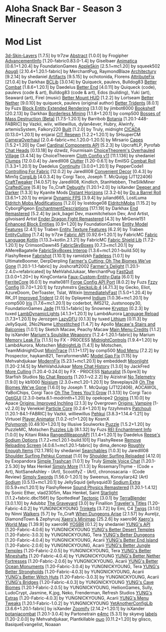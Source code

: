 # Aloha Snack Bar - Season 3 Minecraft Server

# Mod List

[3d-Skin-Layers](https://modrinth.com/mod/zV5r3pPn) [1.7.5] by tr7zw
[Abstract](https://modrinth.com/mod/sV3VgIBV) [1.0.0] by Frogipher
[AdvancementInfo](https://modrinth.com/mod/G1epq3jN) [1.20-fabric0.83.0-1.4] by Giselbaer
[Animatica](https://modrinth.com/mod/PRN43VSY) [0.6.1+1.20.4] by FoundationGames
[AppleSkin](https://modrinth.com/mod/EsAfCjCV) [2.5.1+mc1.20] by squeek502
[Apugli](https://modrinth.com/mod/1qeWG44Y) [2.10.4+1.20.1-fabric] by MerchantPug, RaymondBlaze
[Architectury](https://modrinth.com/mod/lhGA9TYQ) [9.2.14] by shedaniel
[Artifacts](https://modrinth.com/mod/P0Mu4wcQ) [9.5.15] by ochotonida, Florens
[AttributeFix](https://modrinth.com/mod/lOOpEntO) [21.0.4] by Darkhax
[BCLib](https://modrinth.com/mod/BgNRHReB) [3.0.14] by Quiqueck, paulevs, Bulldog83
[Better Combat](https://modrinth.com/mod/5sy6g3kz) [1.8.6+1.20.1] by Daedelus
[Better End](https://modrinth.com/mod/gc8OEnCC) [4.0.11] by Quiqueck (code), paulevs (code & art), Bulldog83 (code & art), Edos (building), Yuki (art), Seaward (art), Firel (music)
[Better Mount HUD](https://modrinth.com/mod/kqJFAPU9) [1.2.2] by Lortseam
[Better Nether](https://modrinth.com/mod/MpzVLzy5) [9.0.10] by quiqueck, paulevs (original author)
[Better Tridents](https://modrinth.com/mod/KNUSlHiU) [8.0.1] by Fuzs
[Block Entity Extended Rendering](https://modrinth.com/mod/pW8yWsAv) [3.1.0] by jimbot6000
[Bookshelf](https://modrinth.com/mod/uy4Cnpcm) [20.2.13] by Darkhax
[Borderless Mining](https://modrinth.com/mod/kYq5qkSL) [1.1.8+1.20.1] by comp500
[Bosses of Mass Destruction (Beta)](https://modrinth.com/mod/du3UfiLL) [1.7.5-1.20.1] by Barribob
[Botania](https://modrinth.com/mod/pfjLUfGv) [1.20.1-448-FABRIC] by Vazkii, wiiv, williewillus, dylan4ever, Hubry, Alwinfy, artemisSystem, Falkory220
[Built](https://modrinth.com/mod/VZwdoLer) [1.2.0] by Truly, midnight
[CICADA](https://modrinth.com/mod/IwCkru1D) [0.13.0+1.20.1] by enjarai
[CIT Resewn](https://modrinth.com/mod/otVJckYQ) [1.2.2+1.20.1] by SHsuperCM
[CameraOverhaul](https://modrinth.com/mod/m0oRwcZx) [2.0.4-fabric+mc.1.20.0-1.20.5] by Mirsario
[Capes](https://modrinth.com/mod/89Wsn8GD) [1.5.2+1.20] by Cael
[Cardinal Components API](https://modrinth.com/mod/K01OU20C) [5.2.3] by UpcraftLP, Pyrofab
[Chat Heads](https://modrinth.com/mod/Wb5oqrBJ) [0.13.18] by dzwdz, Fourmisain
[ChoiceTheorem's Overhauled Village](https://modrinth.com/mod/fgmhI8kH) [3.4.14] by ChoiceTheorem
[Cloth Config v11](https://modrinth.com/mod/9s6osm5g) [11.1.136] by shedaniel
[Clumps](https://modrinth.com/mod/Wnxd13zP) [12.0.0.4] by Jaredlll08
[Clutter](https://modrinth.com/mod/KZAmykow) [1.20-0.6.1] by EmilSG
[Combat Roll](https://modrinth.com/mod/wGKYL7st) [1.3.3+1.20.1] by Daedelus
[Continuity](https://modrinth.com/mod/1IjD5062) [3.0.0+1.20.1] by PepperCode1
[Controlling For Fabric](https://modrinth.com/mod/xv94TkTM) [12.0.2] by Jaredlll08
[Convenient Decor](https://modrinth.com/mod/gMWAhU1n) [0.4.3] by Mim1q
[CorgiLib](https://modrinth.com/mod/ziOp6EO8) [4.0.3.4] by Corgi Taco, Joseph T. McQuigg (JT122406)
[CraftTweaker](https://modrinth.com/mod/Xg35A4rS) [14.0.57] by Jaredlll08, Kindlich, StanHebben, TheSilkMiner
[CraftedCore](https://modrinth.com/mod/Dg7PHdkJ) [5.8] by To_Craft
[Debugify](https://modrinth.com/mod/QwxR6Gcd) [1.20.1+2.0] by isXander
[Deeper and Darker](https://modrinth.com/mod/fnAffV0n) [1.3.3] by Kyanite Mods
[Distant Horizons](https://modrinth.com/mod/uCdwusMi) [2.3.2-b] by 
[Do a Barrel Roll](https://modrinth.com/mod/6FtRfnLg) [3.6.1+1.20.1] by enjarai
[Dynamic FPS](https://modrinth.com/mod/LQ3K71Q1) [3.9.4] by juliand665, LostLuma
[Eldritch Mobs Modifications](https://modrinth.com/mod/Vnovfz3R) [1.2.0] by lostdoge08
[EldritchMobs](https://modrinth.com/mod/emXFPmJd) [1.15.2] by CyborgPigeon
[EnchantmentDescriptions](https://modrinth.com/mod/UVtY3ZAC) [17.1.19] by Darkhax
[End Remastered](https://modrinth.com/mod/ZJTGwAND) [5.2.4] by jack_bagel Dev, maxmitchelson Dev, And Artist, gilvoisard Artist
[Ender Dragon Fight Remastered](https://modrinth.com/mod/HQsBdHGd) [4.3] by MrGenie151
[Enhanced Block Entities](https://modrinth.com/mod/OVuFYfre) [0.9+1.20] by FoundationGames
[Entity Model Features](https://modrinth.com/mod/4I1XuqiY) [2.4.1] by Traben
[Entity Texture Features](https://modrinth.com/mod/BVzZfTc1) [6.2.9] by Traben
[EntityCulling](https://modrinth.com/mod/NNAgCjsB) [1.7.4] by tr7zw
[Fabric API](https://modrinth.com/mod/P7dR8mSH) [0.92.6+1.20.1] by FabricMC
[Fabric Language Kotlin](https://modrinth.com/mod/Ha28R6CL) [1.13.3+kotlin.2.1.21] by FabricMC
[Fabric Shield Lib](https://modrinth.com/mod/7SDalH12) [1.7.2-1.20.1] by CrimsonDawn45
[FabricSkyBoxes](https://modrinth.com/mod/YBz7DOs8) [0.7.3+mc1.20.1] by AMereBagatelle
[FabricSkyBoxes Interop](https://modrinth.com/mod/HpdHOPOp) [1.3.6+mc1.20.1-build.50] by FlashyReese
[Fabrishot](https://modrinth.com/mod/3qsfQtE9) [1.10.1] by ramidzkh
[Fadeless](https://modrinth.com/mod/ncKjyGm3) [1.0.1] by UltimateBoomer, DerpDerpling
[Farmer's Cutting: Oh The Biomes We've Gone](https://modrinth.com/mod/ickBpNUE) [1.20.1-1.1-fabric] by Joshcraft2002
[Farmer's Delight](https://modrinth.com/mod/7vxePowz) [1.20.1-2.4.0+refabricated] by MehVahdJukaar, MerchantPug
[FastQuit](https://modrinth.com/mod/x1hIzbuY) [3.0.0+1.20+] by KingContaria
[Faux-Custom-Entity-Data](https://modrinth.com/mod/E7ZFR7qk) [6.0.1] by 
[FerriteCore](https://modrinth.com/mod/uXXizFIs) [6.0.1] by malte0811
[Forge Config API Port](https://modrinth.com/mod/ohNO6lps) [8.0.2] by Fuzs
[Fzzy Config](https://modrinth.com/mod/hYykXjDp) [0.7.0+1.20.1] by fzzyhmstrs
[GeckoLib 4](https://modrinth.com/mod/8BmcQJ2H) [4.7.1.3] by Gecko, Eliot, AzureDoom, DerToaster, Tslat, Witixin
[ImmediatelyFast](https://modrinth.com/mod/5ZwdcRci) [1.5.0+1.20.4] by RK_01
[Improved Trident](https://modrinth.com/mod/rJA65pFi) [2.0] by Dplayend
[Indium](https://modrinth.com/mod/Orvt0mRa) [1.0.36+mc1.20.1] by comp500
[Iris](https://modrinth.com/mod/YL57xq9U) [1.7.6+mc1.20.1] by coderbot, IMS212, Justsnoopy30, FoundationGames
[Jade](https://modrinth.com/mod/nvQzSEkH) [11.13.1+fabric] by Snownee
[Krypton](https://modrinth.com/mod/fQEb0iXm) [0.2.3] by tuxed
[LambDynamicLights](https://modrinth.com/mod/yBW8D80W) [4.1.3+1.20.1] by LambdAurora
[Language Reload](https://modrinth.com/mod/uLbm7CG6) [1.7.3+1.20.1] by Jerozgen
[LazyDFU](https://modrinth.com/mod/hvFnDODi) [0.1.3] by tuxed
[Lithium](https://modrinth.com/mod/gvQqBUqZ) [0.11.3] by JellySquid, 2No2Name
[Lithostitched](https://modrinth.com/mod/XaDC71GB) [1.4.7] by Apollo
[Macaw's Stairs and Balconies](https://modrinth.com/mod/iP3wH1ha) [1.0.1] by Sketch Macaw, Peachy Macaw
[Main Menu Credits](https://modrinth.com/mod/qJDfP7WN) [1.1.2] by isXander
[Marium's Soulslike Weaponry](https://modrinth.com/mod/oX6SohLj) [1.2.4-1.20.1-fabric] by Marium
[Memory Leak Fix](https://modrinth.com/mod/NRjRiSSD) [1.1.5] by FX - PR0CESS
[MidnightControls](https://modrinth.com/mod/bXX9h73M) [1.9.4+1.20] by LambdAurora, Motschen
[MidnightLib](https://modrinth.com/mod/codAaoxh) [1.4.1] by Motschen, TeamMidnightDust
[MixinTrace](https://modrinth.com/mod/sGmHWmeL) [1.1.1+1.17] by comp500
[Mod Menu](https://modrinth.com/mod/mOgUt4GM) [7.2.2] by Prospector, haykam821, TerraformersMC
[Model Gap Fix](https://modrinth.com/mod/QdG47OkI) [1.15] by Mehvahdjukaar
[ModernFix](https://modrinth.com/mod/nmDcB62a) [5.23.1+mc1.20.1] by embeddedt
[Moonlight](https://modrinth.com/mod/twkfQtEc) [1.20-2.14.5] by MehVahdJukaar
[More Chat History](https://modrinth.com/mod/8qkXwOnk) [1.3.0] by JackFred
[More Culling](https://modrinth.com/mod/51shyZVL) [1.20.4-0.24.0] by FX - PR0CESS
[Naturalist](https://modrinth.com/mod/F8BQNPWX) [5.0pre3] by Starfish Studios
[No Chat Reports](https://modrinth.com/mod/qQyHxfxd) [1.20.1-v2.2.2] by Aizistral
[No Telemetry](https://modrinth.com/mod/hg77g4Pw) [1.9.0] by kb1000
[Noisium](https://modrinth.com/mod/KuNKN7d2) [2.3.0+mc1.20-1.20.1] by Steveplays28
[Oh The Biomes We've Gone](https://modrinth.com/mod/NTi7d3Xc) [1.6.0] by Joseph T. McQuigg (JT122406), AOCAWOL, YaBoiChips, Corgi Taco
[Oh The Trees You'll Grow](https://modrinth.com/mod/g8NOG5OR) [1.3.13] by Corgi Taco
[OptiGUI](https://modrinth.com/mod/JuksLGBQ) [2.3.0-beta.6.1-modrinth+1.20] by opekope2
[Origins](https://modrinth.com/mod/3BeIrqZR) [1.10.0] by Apace
[Origins: Improved Inchling](https://modrinth.com/mod/TxQFiZmr) [2.1.3] by Overgrown
[Origins: Vampire](https://modrinth.com/mod/wXwvlA97) [1-v2.2.0] by Venekiel
[Particle Core](https://modrinth.com/mod/RSeLon5O) [0.2.6+1.20.1] by fzzyhmstrs
[Patchouli](https://modrinth.com/mod/nU0bVIaL) [1.20.1-84.1-FABRIC] by Vazkii, williewillus
[Pehkui](https://modrinth.com/mod/t5W7Jfwy) [3.8.3+1.14.4-1.21] by Virtuoel
[Player Animator](https://modrinth.com/mod/gedNE4y2) [1.0.2-rc1+1.20] by KosmX  
[Polymorph](https://modrinth.com/mod/tagwiZkJ) [0.49.10+1.20.1] by Illusive Soulworks
[Puzzle](https://modrinth.com/mod/3IuO68q1) [1.5.2+1.20] by PuzzleMC, Motschen
[Puzzles Lib](https://modrinth.com/mod/QAGBst4M) [8.1.32] by Fuzs
[REI Enchantment Info](https://modrinth.com/mod/ITxRECBA) [1.0.0] by Kitani Rikka
[RangedWeaponAPI](https://modrinth.com/mod/AqaIIO6D) [1.1.4+1.20.1] by Daedelus
[Reese's Sodium Options](https://modrinth.com/mod/Bh37bMuy) [1.7.2+mc1.20.1-build.101] by FlashyReese
[Remove Reloading Screen](https://modrinth.com/mod/ZP7xHXtw) [4.0.6.1+mc1.20.1-fabric] by dima_dencep
[Roughly Enough Items](https://modrinth.com/mod/nfn13YXA) [12.1.785] by shedaniel
[Searchables](https://modrinth.com/mod/fuuu3xnx) [1.0.3] by Jaredlll08
[Shoulder Surfing Pehkui Compat](https://modrinth.com/mod/zMCclQtM) [1.0] by 
[Shoulder Surfing Reloaded](https://modrinth.com/mod/kepjj2sy) [4.12.0] by Exopandora
[Simple Trashcan](https://modrinth.com/mod/PYDuhTvE) [1.0.1] by Truly
[Simple Voice Chat](https://modrinth.com/mod/9eGKb6K1) [1.20.1-2.5.30] by Max Henkel
[Simply More](https://modrinth.com/mod/zhpyD8Y0) [1.1.3] by RosemaryThyme - (Code + Art), NotSaneAshley - (Art), ScootifyZ - (Art), chronosacaria - (Code Review)
[Simply Swords](https://modrinth.com/mod/bK3Ubu9p) [1.56.0-1.20.1] by Sweenus, Konsyliarz42 (Art)
[Sodium](https://modrinth.com/mod/AANobbMI) [0.5.13+mc1.20.1] by JellySquid (jellysquid3)
[Sodium Extra](https://modrinth.com/mod/PtjYWJkn) [0.5.9+mc1.20.1] by FlashyReese
[Sound Physics Remastered](https://modrinth.com/mod/qyVF9oeo) [1.20.1-1.4.12] by Sonic Ether, vlad2305m, Max Henkel, Saint
[Starlight](https://modrinth.com/mod/H8CaAYZC) [1.1.2+fabric.dbc156f] by Spottedleaf
[Tectonic](https://modrinth.com/mod/lWDHr9jE) [3.0.1] by 
[TerraBlender](https://modrinth.com/mod/kkmrDlKT) [3.0.1.10] by Adubbz
[The Graveyard](https://modrinth.com/mod/QivVPB8W) [3.0] by Finallion
[Traveler's Titles](https://modrinth.com/mod/JtifUr64) [1.20-Fabric-4.0.2] by YUNGNICKYOUNG
[Trinkets](https://modrinth.com/mod/5aaWibi9) [3.7.2] by Emi, C4
[Twigs](https://modrinth.com/mod/RG50cUrX) [3.1.0] by Ninni
[Walkers](https://modrinth.com/mod/Sr1HeD8z) [5.7] by To_Craft
[When Dungeons Arise](https://modrinth.com/mod/8DfbfASn) [2.1.57] by Aureljz, DiamondTown & Zephyrusj
[Xaero's Minimap](https://modrinth.com/mod/1bokaNcj) [25.2.6] by xaero96
[Xaero's World Map](https://modrinth.com/mod/NcUtCpym) [1.39.9] by xaero96
[YOSBR](https://modrinth.com/mod/WwbubTsV) [0.1.2] by shedaniel
[YUNG's API](https://modrinth.com/mod/Ua7DFN59) [1.20-Fabric-4.0.6] by YUNGNICKYOUNG
[YUNG's Better Desert Temples](https://modrinth.com/mod/XNlO7sBv) [1.20-Fabric-3.0.3] by YUNGNICKYOUNG, Tera
[YUNG's Better Dungeons](https://modrinth.com/mod/o1C1Dkj5) [1.20-Fabric-4.0.4] by YUNGNICKYOUNG, Acarii
[YUNG's Better End Island](https://modrinth.com/mod/2BwBOmBQ) [1.20-Fabric-2.0.6] by YUNGNICKYOUNG, Acarii
[YUNG's Better Jungle Temples](https://modrinth.com/mod/z9Ve58Ih) [1.20-Fabric-2.0.5] by YUNGNICKYOUNG, Tera
[YUNG's Better Mineshafts](https://modrinth.com/mod/HjmxVlSr) [1.20-Fabric-4.0.4] by YUNGNICKYOUNG
[YUNG's Better Nether Fortresses](https://modrinth.com/mod/Z2mXHnxP) [1.20-Fabric-2.0.6] by YUNGNICKYOUNG, Acarii
[YUNG's Better Ocean Monuments](https://modrinth.com/mod/3dT9sgt4) [1.20-Fabric-3.0.4] by YUNGNICKYOUNG, Tera
[YUNG's Better Strongholds](https://modrinth.com/mod/kidLKymU) [1.20-Fabric-4.0.3] by YUNGNICKYOUNG, Acarii
[YUNG's Better Witch Huts](https://modrinth.com/mod/t5FRdP87) [1.20-Fabric-3.0.3] by YUNGNICKYOUNG, Acarii
[YUNG's Bridges](https://modrinth.com/mod/Ht4BfYp6) [1.20-Fabric-4.0.3] by YUNGNICKYOUNG
[YUNG's Cave Biomes](https://modrinth.com/mod/cs7iGVq1) [1.20.1-Fabric-2.0.5] by YUNGNICKYOUNG, HellionGames, Sully, LudoCrypt, Jasmine, K.jpg, Neko, Frenderman, Refresh Studios
[YUNG's Extras](https://modrinth.com/mod/ZYgyPyfq) [1.20-Fabric-4.0.3] by YUNGNICKYOUNG, Acarii
[YUNG's Menu Tweaks](https://modrinth.com/mod/Hcy2DFKF) [1.20.1-Fabric-1.0.2] by YUNGNICKYOUNG
[YetAnotherConfigLib](https://modrinth.com/mod/1eAoo2KR) [3.6.6+1.20.1-fabric] by isXander
[Zoomify](https://modrinth.com/mod/w7ThoJFB) [2.14.2+1.20.1] by isXander
[botaniacombat](https://modrinth.com/mod/CFXaaDkh) [1.20.1-3.0.4] by Partonetrain
[e4mc](https://modrinth.com/mod/qANg5Jrr) [5.3.1] by skyevg
[labels](https://modrinth.com/mod/x6r7yhfi) [1.20-2.0.0] by Mehvahdjukaar, Plantkillable
[oωo](https://modrinth.com/mod/ccKDOlHs) [0.11.2+1.20] by glisco, BasiqueEvangelist, Noaaan
